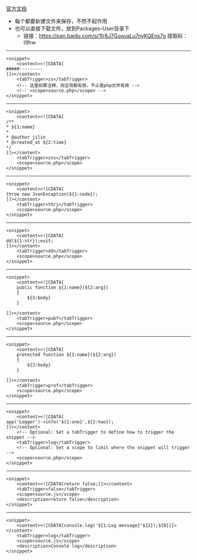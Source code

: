 [官方文档](http://sublimetext.info/docs/en/extensibility/snippets.html)

- 每个都要新建文件来保存，不然不起作用
- 也可以直接下载文件，放到Packages-User目录下
	* 链接：https://pan.baidu.com/s/1fr6J7GoqvaLu7nyKQEns7g 提取码：t9hw 
 
----

```
<snippet>
	<content><![CDATA[
#####---------  
]]></content>
	<tabTrigger>zs</tabTrigger>
	<!-- 这里如果注释，则全局都有效，不止是php文件有效 -->
	<!-- <scope>source.php</scope> -->
</snippet>

```

----

```
<snippet>
	<content><![CDATA[
/**
* ${1:name}
* 
* @author jilin
* @created_at ${2:time}
*/
]]></content>
	<tabTrigger>zss</tabTrigger>
	<scope>source.php</scope>
</snippet>

```

----
```
<snippet>
	<content><![CDATA[
throw new JsonException(${1:code});
]]></content>
	<tabTrigger>thrj</tabTrigger>
	<scope>source.php</scope>
</snippet>
```

----
```
<snippet>
	<content><![CDATA[
dd(${1:str});exit;
]]></content>
	<tabTrigger>dd</tabTrigger>
	<scope>source.php</scope>
</snippet>
```

----
```
<snippet>
	<content><![CDATA[
    public function ${1:name}(${2:arg})
    {
        ${3:body}
    }
    
]]></content>
	<tabTrigger>pubf</tabTrigger>
	<scope>source.php</scope>
</snippet>

```

----
```
<snippet>
	<content><![CDATA[
    protected function ${1:name}(${2:arg})
    {
        ${3:body}
    }
    
]]></content>
	<tabTrigger>prof</tabTrigger>
	<scope>source.php</scope>
</snippet>

```

----
```
<snippet>
	<content><![CDATA[
app('Logger')->info('${1:one}',${2:two});
]]></content>
	<!-- Optional: Set a tabTrigger to define how to trigger the snippet -->
	<tabTrigger>log</tabTrigger>
	<!-- Optional: Set a scope to limit where the snippet will trigger -->
	<scope>source.php</scope>
</snippet>

```

----
```
<snippet>
    <content><![CDATA[return false;]]></content>
    <tabTrigger>false</tabTrigger>
    <scope>source.js</scope>
    <description>return false</description>
</snippet>
```
----
```
<snippet>
    <content><![CDATA[console.log('${1:Log message}'${2});${0}]]></content>
    <tabTrigger>log</tabTrigger>
    <scope>source.js</scope>
    <description>Console log</description>
</snippet>


```
